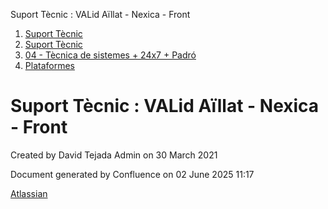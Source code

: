 Suport Tècnic : VALid Aïllat - Nexica - Front  

1.  [Suport Tècnic](index.md)
2.  [Suport Tècnic](13893782.md)
3.  [04 - Tècnica de sistemes + 24x7 + Padró](26313202.md)
4.  [Plataformes](Plataformes_41520520.md)

Suport Tècnic : VALid Aïllat - Nexica - Front
=============================================

Created by David Tejada Admin on 30 March 2021

Document generated by Confluence on 02 June 2025 11:17

[Atlassian](http://www.atlassian.com/)